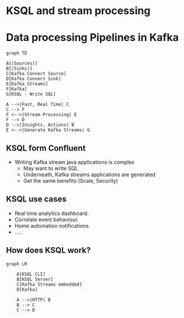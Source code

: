 # KSQL and stream processing

# Data processing Pipelines in Kafka
```mermaid
graph TD

A[(Sources)]
B[(Sinks)]
C[Kafka Connect Source]
D[Kafka Connect Sink]
E[Kafka Streams]
F[Kafka]
G[KSQL - Write SQL]

A -->|Fast, Real Time| C
C --> F
F <-->|Stream Processing| E
F --> D
D -->|Insights, Actions| B
E <-->|Generate Kafka Streams| G
```

## KSQL form Confluent
- Writing Kafka stream java applications is complex
  - May want to write SQL
  - Underneath, Kafka streams applications are generated
  - Get the same benefits (Scale, Security)

## KSQL use cases
- Real time analytics dashboard.
- Correlate event behaviour.
- Home automation notifications.
- .....

## How does KSQL work?
```mermaid
graph LR
    
    A[KSQL CLI]
    B[KSQL Server]
    C[Kafka Streams embedded]
    D[Kafka]
    
    A -->|HTTP| B
    B --> C
    C --> D
    
```
